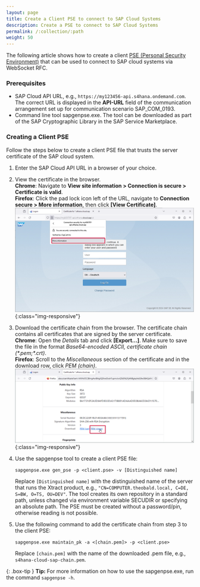 ```yaml
---
layout: page
title: Create a Client PSE to connect to SAP Cloud Systems
description: Create a PSE to connect to SAP Cloud Systems
permalink: /:collection/:path
weight: 50
---
```


The following article shows how to create a client [PSE (Personal Security Environment)](https://help.sap.com/saphelp_nw73/helpdata/en/4c/61a6c6364012f3e10000000a15822b/frameset.htm) that can be used to connect to SAP cloud systems via WebSocket RFC.<br>

### Prerequisites

- SAP Cloud API URL, e.g., `https://my123456-api.s4hana.ondemand.com`. The correct URL is displayed in the **API-URL** field of the communication arrangement set up for communication scenario SAP_COM_0193.
- Command line tool sapgenpse.exe. The tool can be downloaded as part of the SAP Cryptographic Library in the SAP Service Marketplace.

### Creating a Client PSE

Follow the steps below to create a client PSE file that trusts the server certificate of the SAP cloud system. 

1. Enter the SAP Cloud API URL in a browser of your choice.
2. View the certificate in the browser.<br>
**Chrome**: Navigate to **View site information > Connection is secure > Certificate is valid**.<br>
**Firefox**: Click the pad lock icon left of the URL, navigate to **Connection secure > More information**, then click **[View Certificate]**.<br>
![sap-cloud-view-certificate](/img/contents/sap-cloud-view-certificate.png){:class="img-responsive"}
3. Download the certificate chain from the browser. The certificate chain contains all certificates that are signed by the server certificate.<br>
**Chrome**: Open the *Details* tab and click **[Export...]**. Make sure to save the file in the format *Base64-encoded ASCII, certificate chain (\*.pem;\*.crt)*.<br>
**Firefox**: Scroll to the *Miscellaneous* section of the certificate and in the download row, click *PEM (chain)*.<br>
![sap-cloud-download-certificate](/img/contents/sap-cloud-download-certificate.png){:class="img-responsive"}
4. Use the sapgenpse tool to create a client PSE file: 

	```
	sapgenpse.exe gen_pse -p <client.pse> -v [Distinguished name]
	```
	Replace `[Distinguished name]` with the distinguished name of the server that runs the Xtract product, e.g., `"CN=COMPUTER.theobald.local, C=DE, S=BW, O=TS, OU=DEV"`. 
	The tool creates its own repository in a standard path, unless changed via environment variable SECUDIR or specifying an absolute path. 
	The PSE must be created without a password/pin, otherwise reading is not possible. 
	
6. Use the following command to add the certificate chain from step 3 to the client PSE:

	```
	sapgenpse.exe maintain_pk -a <[chain.pem]> -p <client.pse>
	```
	Replace `[chain.pem]` with the name of the downloaded .pem file, e.g., `s4hana-cloud-sap-chain.pem`.
	
{: .box-tip }
**Tip:** For more information on how to use the sapgenpse.exe, run the command `sapgenpse -h`.

<!---
### Usage in Xtract Universal

- Because Xtract Universal is running as the local SYSTEM user, specify the absolute path to the PSE file, e.g.: C:\Users\<USER>\AppData\Local\sec\client.pse.
- Instead of using the default user field used for all other SAP systems, cloud systems require the usage of the Alias user field. Do not specify a user.
-->


